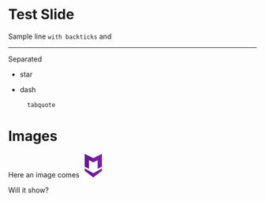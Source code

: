 # Test Slide
Sample line `with backticks` and

---

Separated

* star
- dash

        tabquote


# Images
Here an image comes
![alt text](https://github.com/adam-p/markdown-here/raw/master/src/common/images/icon48.png "Logo Title Text 1")

Will it show?


